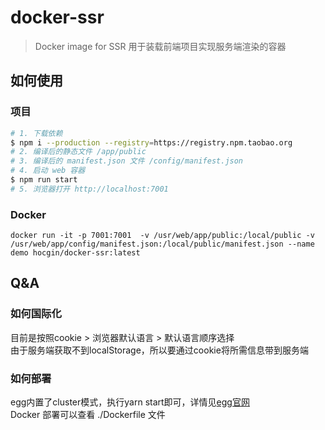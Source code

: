 # docker-ssr

> Docker image for SSR
> 用于装载前端项目实现服务端渲染的容器

## 如何使用

### 项目

```bash
# 1. 下载依赖
$ npm i --production --registry=https://registry.npm.taobao.org
# 2. 编译后的静态文件 /app/public
# 3. 编译后的 manifest.json 文件 /config/manifest.json
# 4. 启动 web 容器
$ npm run start
# 5. 浏览器打开 http://localhost:7001
```

### Docker

```shell
docker run -it -p 7001:7001  -v /usr/web/app/public:/local/public -v /usr/web/app/config/manifest.json:/local/public/manifest.json --name demo hocgin/docker-ssr:latest
```

## Q&A

### 如何国际化

目前是按照cookie > 浏览器默认语言 > 默认语言顺序选择   
由于服务端获取不到localStorage，所以要通过cookie将所需信息带到服务端

### 如何部署

egg内置了cluster模式，执行yarn start即可，详情见[egg官网](https://eggjs.org)  
Docker 部署可以查看 ./Dockerfile 文件
